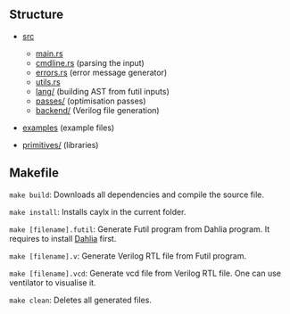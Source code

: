 ## Structure

- [src](src)
  - [main.rs](src/main.rs)
  - [cmdline.rs](src/cmdline.rs) (parsing the input)
  - [errors.rs](src/errors.rs) (error message generator)
  - [utils.rs](src/main.rs) 
  - [lang/](src/lang/) (building AST from futil inputs)
  - [passes/](src/passes/) (optimisation passes)
  - [backend/](src/backend/) (Verilog file generation)

- [examples](examples/) (example files)

- [primitives/](primitives) (libraries)

  

## Makefile

`make build`: Downloads all dependencies and compile the source file.

`make install`: Installs caylx in the current folder.

`make [filename].futil`: Generate Futil program from Dahlia program. It requires to install [Dahlia](https://github.com/cucapra/dahlia) first.

`make [filename].v`: Generate Verilog RTL file from Futil program.

`make [filename].vcd`: Generate vcd file from Verilog RTL file. One can use ventilator to visualise it.

`make clean`: Deletes all generated files.

